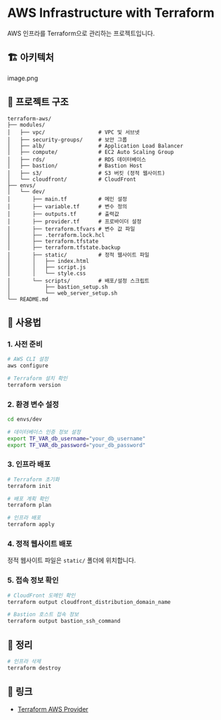 # AWS Infrastructure with Terraform

AWS 인프라를 Terraform으로 관리하는 프로젝트입니다.

## 🏗️ 아키텍처

image.png

## 📁 프로젝트 구조

```
terraform-aws/
├── modules/
│   ├── vpc/                 # VPC 및 서브넷
│   ├── security-groups/     # 보안 그룹
│   ├── alb/                 # Application Load Balancer
│   ├── compute/             # EC2 Auto Scaling Group
│   ├── rds/                 # RDS 데이터베이스
│   ├── bastion/             # Bastion Host
│   ├── s3/                  # S3 버킷 (정적 웹사이트)
│   └── cloudfront/          # CloudFront
├── envs/
│   └── dev/
│       ├── main.tf          # 메인 설정
│       ├── variable.tf      # 변수 정의
│       ├── outputs.tf       # 출력값
│       ├── provider.tf      # 프로바이더 설정
│       ├── terraform.tfvars # 변수 값 파일
│       ├── .terraform.lock.hcl
│       ├── terraform.tfstate
│       ├── terraform.tfstate.backup
│       ├── static/          # 정적 웹사이트 파일
│       │   ├── index.html
│       │   ├── script.js
│       │   └── style.css
│       └── scripts/         # 배포/설정 스크립트
│           ├── bastion_setup.sh
│           └── web_server_setup.sh
└── README.md
```

## 🚀 사용법

### 1. 사전 준비

```bash
# AWS CLI 설정
aws configure

# Terraform 설치 확인
terraform version
```

### 2. 환경 변수 설정

```bash
cd envs/dev

# 데이터베이스 인증 정보 설정
export TF_VAR_db_username="your_db_username"
export TF_VAR_db_password="your_db_password"
```

### 3. 인프라 배포

```bash
# Terraform 초기화
terraform init

# 배포 계획 확인
terraform plan

# 인프라 배포
terraform apply
```

### 4. 정적 웹사이트 배포

정적 웹사이트 파일은 `static/` 폴더에 위치합니다.  

### 5. 접속 정보 확인

```bash
# CloudFront 도메인 확인
terraform output cloudfront_distribution_domain_name

# Bastion 호스트 접속 정보
terraform output bastion_ssh_command
```

## 🧹 정리

```bash
# 인프라 삭제
terraform destroy
```

## 🔗 링크

- [Terraform AWS Provider](https://registry.terraform.io/providers/hashicorp/aws/latest/docs) 
